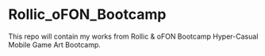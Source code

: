 # Rollic_oFON_Bootcamp
This repo will contain my works from Rollic &amp; oFON Bootcamp Hyper-Casual Mobile Game Art Bootcamp.
